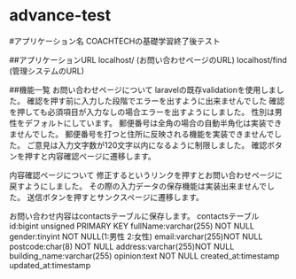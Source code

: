 # advance-test

#アプリケーション名
COACHTECHの基礎学習終了後テスト

##アプリケーションURL
localhost/ (お問い合わせページのURL)
localhost/find (管理システムのURL)

##機能一覧
お問い合わせページについて
laravelの既存validationを使用しました。
確認を押す前に入力した段階でエラーを出すように出来ませんでした
確認を押しても必須項目が入力なしの場合エラーを出すようにしました。
性別は男性をデフォルトにしています。
郵便番号は全角の場合の自動半角化は実装できませんでした。
郵便番号を打つと住所に反映される機能を実装できませんでした。
ご意見は入力文字数が120文字以内になるように制限しました。
確認ボタンを押すと内容確認ページに遷移します。

内容確認ページについて
修正するというリンクを押すとお問い合わせページに戻すようにしました。
その際の入力データの保存機能は実装出来ませんでした。
送信ボタンを押すとサンクスページに遷移します。

お問い合わせ内容はcontactsテーブルに保存します。
contactsテーブル
id:bigint unsigned PRIMARY KEY
fullName:varchar(255) NOT NULL
gender:tinyint NOT NULL(1:男性 2:女性)
email:varchar(255)NOT NULL
postcode:char(8) NOT NULL
address:varchar(255)NOT NULL
building_name:varchar(255)
opinion:text NOT NULL
created_at:timestamp
updated_at:timestamp

